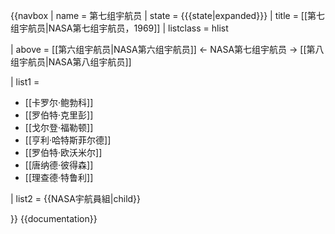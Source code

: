 {{navbox
| name  = 第七组宇航员
| state = {{{state|expanded}}}
| title = [[第七组宇航员|NASA第七组宇航员，1969]]
| listclass = hlist

| above = 
[[第六组宇航员|NASA第六组宇航员]] &larr; NASA第七组宇航员 → [[第八组宇航员|NASA第八组宇航员]]

| list1 =
* [[卡罗尔·鲍勃科]]
* [[罗伯特·克里彭]]
* [[戈尔登·福勒顿]]
* [[亨利·哈特斯菲尔德]]
* [[罗伯特·欧沃米尔]]
* [[唐纳德·彼得森]]
* [[理查德·特鲁利]]

| list2 = {{NASA宇航員組|child}}

}}<noinclude>
{{documentation}}
</noinclude>